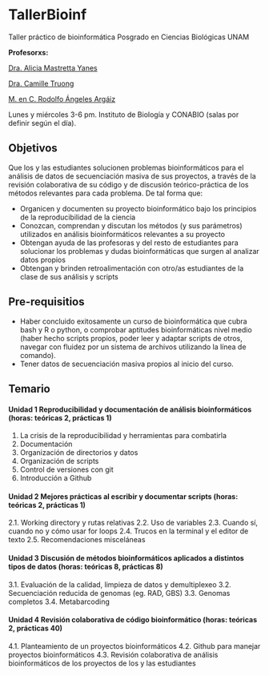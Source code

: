 # TallerBioinf
Taller práctico de bioinformática Posgrado en Ciencias Biológicas UNAM


**Profesorxs:** 

[Dra. Alicia Mastretta Yanes](http://mastrettayanes-lab.org/)

[Dra. Camille Truong](https://camilletruong.wixsite.com/home#!)

[M. en C. Rodolfo Ángeles Argáiz](https://scholar.google.com/citations?user=A2ZpeC8AAAAJ&hl=es&oi=ao)

Lunes y miércoles 3-6 pm. Instituto de Biología y CONABIO (salas por definir según el día).

## Objetivos

Que los y las estudiantes solucionen problemas bioinformáticos para el análisis de datos de secuenciación masiva de sus proyectos, a través de la revisión colaborativa de su código y de discusión teórico-práctica de los métodos relevantes para cada problema. De tal forma que:

  *	Organicen y documenten su proyecto bioinformático bajo los principios de la reproducibilidad de la ciencia
  * Conozcan, comprendan y discutan los métodos (y sus parámetros) utilizados en análisis bioinformáticos relevantes a su proyecto
  *	Obtengan ayuda de las profesoras y del resto de estudiantes para solucionar los problemas y dudas bioinformáticas que surgen al analizar datos propios
  *	Obtengan y brinden retroalimentación con otro/as estudiantes de la clase de sus análisis y scripts
  
## Pre-requisitios

  * Haber concluido exitosamente un curso de bioinformática que cubra bash y R o python, o comprobar aptitudes bioinformáticas nivel medio (haber hecho scripts propios, poder leer y adaptar scripts de otros, navegar con fluidez por un sistema de archivos utilizando la línea de comando).
  * Tener datos de secuenciación masiva propios al inicio del curso.

## Temario 

#### Unidad 1 Reproducibilidad y documentación de análisis bioinformáticos (horas: teóricas 2, prácticas 1)
1.	La crisis de la reproducibilidad y herramientas para combatirla
2.	Documentación 
3.	Organización de directorios y datos
4.	Organización de scripts 
5.	Control de versiones con git
6.	Introducción a Github 

#### Unidad 2 Mejores prácticas al escribir y documentar scripts (horas: teóricas 2, prácticas 1)
2.1. Working directory y rutas relativas 
2.2. Uso de variables 
2.3. Cuando sí, cuando no y cómo usar for loops
2.4. Trucos en la terminal y el editor de texto
2.5. Recomendaciones misceláneas 

#### Unidad 3 Discusión de métodos bioinformáticos aplicados a distintos tipos de datos (horas: teóricas 8, prácticas 8)
3.1. Evaluación de la calidad, limpieza de datos y demultiplexeo
3.2. Secuenciación reducida de genomas (eg. RAD, GBS)
3.3. Genomas completos
3.4. Metabarcoding

#### Unidad 4 Revisión colaborativa de código bioinformático (horas: teóricas 2, prácticas 40)
4.1. Planteamiento de un proyectos bioinformáticos
4.2. Github para manejar proyectos bioinformáticos
4.3. Revisión colaborativa de análisis bioinformáticos de los proyectos de los y las estudiantes
